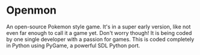 Openmon
=======

An open-source Pokemon style game. It's in a super early version, like not even far enough to call it a game yet. Don't worry though! It is being coded by one single developer with a passion for games. This is coded completely in Python using PyGame, a powerful SDL Python port.
